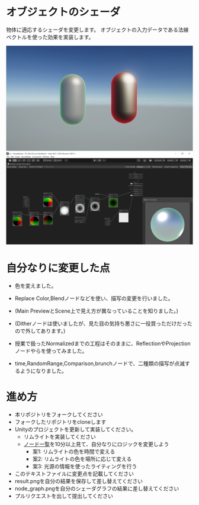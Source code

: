 # オブジェクトのシェーダ
物体に適応するシェーダを変更します。
オブジェクトの入力データである法線ベクトルを使った効果を実装します。

![結果画像](result.png)
![シェーダグラフ](node_graph.png)

# 自分なりに変更した点
- 色を変えました。
- Replace Color,Blendノードなどを使い、描写の変更を行いました。
- (Main PreviewとScene上で見え方が異なっていることを知りました。)
- (Ditherノードは使いましたが、見た目の気持ち悪さに一役買っただけだったので外してあります。)
- 授業で扱ったNormalizedまでの工程はそのままに、ReflectionやProjectionノードやらを使ってみました。

- time,RandomRange,Comparison,brunchノードで、二種類の描写が点滅するようになりました。

# 進め方

- 本リポジトリをフォークしてください
- フォークしたリポジトリをcloneします
- Unityのプロジェクトを更新して実装してください。
  - リムライトを実装してください
  - [ノード一覧](https://docs.unity3d.com/ja/Packages/com.unity.shadergraph@10.0/manual/Node-Library.html)を10分以上見て、自分なりにロジックを変更しよう
    - 案1: リムライトの色を時間で変える
    - 案2: リムライトの色を場所に応じて変える
    - 案3: 光源の情報を使ったライティングを行う
- このテキストファイルに変更点を記載してください
- result.pngを自分の結果を保存して差し替えてください
- node_graph.pngを自分のシェーダグラフの結果に差し替えてください
- プルリクエストを出して提出してください
